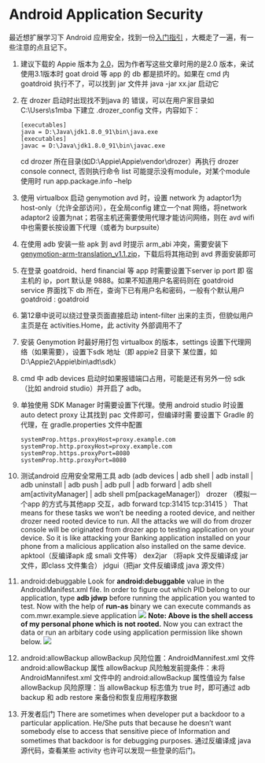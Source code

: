 <!--yml
category: 二进制安全
date: 2022-07-01 00:00:00
-->

# Android Application Security

最近想扩展学习下 Android 应用安全，找到一份[入门指引](https://manifestsecurity.com/android-application-security/) ，大概走了一遍，有一些注意的点且记下。

1.  建议下载的 Appie 版本为 [2.0](https://sourceforge.net/projects/appiefiles/files/Appie2.zip/download)，因为作者写这些文章时用的是2.0 版本，亲试使用3.1版本时 goat droid 等 app 的 db 都是损坏的。如果在 cmd 内 goatdroid 执行不了，可以找到 jar 文件并 java -jar xx.jar 启动它

2.  在 drozer 启动时出现找不到java 的 错误，可以在用户家目录如 C:\Users\s1mba 下建立 .drozer_config 文件，内容如下：

    ```
    [executables]
    java = D:\Java\jdk1.8.0_91\bin\java.exe
    [executables]
    javac = D:\Java\jdk1.8.0_91\bin\javac.exe 
    ```

    cd drozer 所在目录(如D:\Appie\Appie\vendor\drozer）再执行 drozer console connect, 否则执行命令 list 可能提示没有module，对某个module 使用时 run app.package.info –help

3.  使用 virtualbox 启动 genymotion avd 时，设置 network 为 adaptor1为host-only（允许全部访问），在全局config 建立一个nat 网络，将network adaptor2 设置为nat；若宿主机还需要使用代理才能访问网络，则在 avd wifi 中也需要长按设置下代理（或者为 burpsuite）

4.  在使用 adb 安装一些 apk 到 avd 时提示 arm_abi 冲突，需要安装下 [genymotion-arm-translation_v1.1.zip](http://download.csdn.net/detail/wjr2012/9017005)，下载后将其拖动到 avd 界面安装即可

5.  在登录 goatdroid、herd financial 等 app 时需要设置下server ip port 即 宿主机的 ip，port 默认是 9888。如果不知道用户名密码则在 goatdroid service 界面找下 db 所在，查询下已有用户名和密码，一般有个默认用户 goatdroid : goatdroid

6.  第12章中说可以绕过登录页面直接启动 intent-filter 出来的主页，但貌似用户主页是在 activities.Home，此 activity 外部调用不了

7.  安装 Genymotion 时最好用打包 virtualbox 的版本，settings 设置下代理网络（如果需要），设置下sdk 地址（即 appie2 目录下 某位置，如D:\Appie2\Appie\bin\adt\sdk）

8.  cmd 中 adb devices 启动时如果报错端口占用，可能是还有另外一份 sdk（比如 android studio）并开启了 adb。

9.  单独使用 SDK Manager 时需要设置下代理。使用 android studio 时设置 auto detect proxy 让其找到 pac 文件即可，但编译时需 要设置下 Gradle 的代理，在 gradle.properties 文件中配置

    ```
    systemProp.https.proxyHost=proxy.example.com
    systemProp.http.proxyHost=proxy.example.com
    systemProp.https.proxyPort=8080
    systemProp.http.proxyPort=8080 
    ```

10.  测试android 应用安全常用工具
    adb (adb devices | adb shell | adb install | adb uninstall | adb push | adb pull | adb forward | adb shell am[activityManager] | adb shell pm[packageManager]）
    drozer （模拟一个app 的方式与其他app 交互，adb forward tcp:31415 tcp:31415 ）
    That means for these tasks we won’t be needing a rooted device, and neither drozer need rooted device to run. All the attacks we will do from drozer console will be originated from drozer app to testing application on your device. So it is like attacking your Banking application installed on your phone from a malicious application also installed on the same device.
    apktool（反编译apk 成 smali 文件等）
    dex2jar （将apk 文件反编译成 jar 文件，即class 文件集合）
    jdgui（把jar 文件反编译成 java 源文件）

11.  android:debuggable
    Look for **android:debuggable** value in the AndroidManifest.xml file.
    In order to figure out which PID belong to our application, type **adb jdwp** before running the application you wanted to test.
    Now with the help of **run-as** binary we can execute commands as com.mwr.example.sieve application
    ![](run_as.png)
    **Note: Above is the shell access of my personal phone which is not rooted.**
    Now you can extract the data or run an arbitary code using application permission like shown below.
    ![](shellaccess.png)

12.  android:allowBackup
    allowBackup 风险位置：AndroidMannifest.xml 文件 android:allowBackup 属性
    allowBackup 风险触发前提条件：未将 AndroidMannifest.xml 文件中的 android:allowBackup 属性值设为 false
    allowBackup 风险原理：当 allowBackup 标志值为 true 时，即可通过 adb backup 和 adb restore 来备份和恢复应用程序数据

13.  开发者后门
    There are sometimes when developer put a backdoor to a particular application. He/She puts that because he doesn’t want somebody else to access that sensitive piece of Information and sometimes that backdoor is for debugging purposes.
    通过反编译成 java 源代码，查看某些 activity 也许可以发现一些登录的后门。